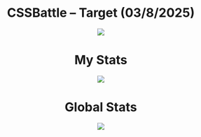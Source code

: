 <h1 align="center">CSSBattle – Target (03/8/2025)</h1>

<p align="center">
  <img src="https://github.com/user-attachments/assets/ba4ec4c8-efb9-42a4-9579-e891b89de9fd">
</p>

<h1 align="center">My Stats</h1>

<p align="center">
  <img src="https://github.com/user-attachments/assets/333b96f3-3f57-4a57-ab6d-9bf41d20d84b">
</p>

<h1 align="center">Global Stats</h1>

<p align="center">
  <img src="https://github.com/user-attachments/assets/f6360985-d962-4c84-85e2-bd75cb6112e8">
</p>
